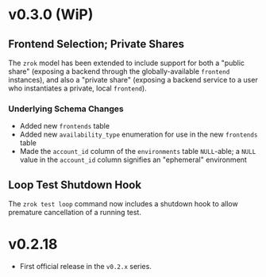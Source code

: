 # v0.3.0 (WiP)

## Frontend Selection; Private Shares

The `zrok` model has been extended to include support for both a "public share" (exposing a backend through the globally-available `frontend` instances), and also a "private share" (exposing a backend service to a user who instantiates a private, local `frontend`).

### Underlying Schema Changes

* Added new `frontends` table
* Added new `availability_type` enumeration for use in the new `frontends` table
* Made the `account_id` column of the `environments` table `NULL`-able; a `NULL` value in the `account_id` column signifies an "ephemeral" environment

## Loop Test Shutdown Hook

The `zrok test loop` command now includes a shutdown hook to allow premature cancellation of a running test.

# v0.2.18

* First official release in the `v0.2.x` series. 
